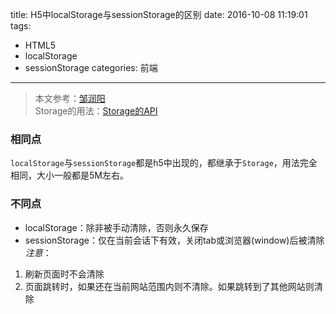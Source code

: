 title: H5中localStorage与sessionStorage的区别
date: 2016-10-08 11:19:01
tags: 
- HTML5
- localStorage
- sessionStorage
categories: 前端
---
>本文参考：[邹润阳](http://jerryzou.com/posts/cookie-and-web-storage/)  
>Storage的用法：[Storage的API](https://developer.mozilla.org/en-US/docs/Web/API/Storage) 

### 相同点
`localStorage`与`sessionStorage`都是h5中出现的，都继承于`Storage`，用法完全相同，大小一般都是5M左右。
### 不同点
- localStorage：除非被手动清除，否则永久保存
- sessionStorage：仅在当前会话下有效，关闭tab或浏览器(window)后被清除  
*注意*：  
1. 刷新页面时不会清除
2. 页面跳转时，如果还在当前网站范围内则不清除。如果跳转到了其他网站则清除
<!-- more -->